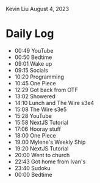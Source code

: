 Kevin Liu
August 4, 2023

# Daily Log
- 00:49 YouTube
- 00:50 Bedtime
- 09:01 Wake up
- 09:15 Socials
- 10:20 Programming
- 10:45 One Piece
- 12:29 Got back from OTF
- 13:02 Showered
- 14:10 Lunch and The Wire s3e4
- 15:08 The Wire s3e5
- 15:28 YouTube
- 15:58 NextJS Tutorial
- 17:06 Hooray stuff
- 18:00 One Piece
- 19:00 Mylene's Weekly Ship
- 19:20 NextJS Tutorial
- 20:00 Went to church
- 22:43 Got home from Ivan's
- 23:40 Sudoku
- 00:00 Bedtime 